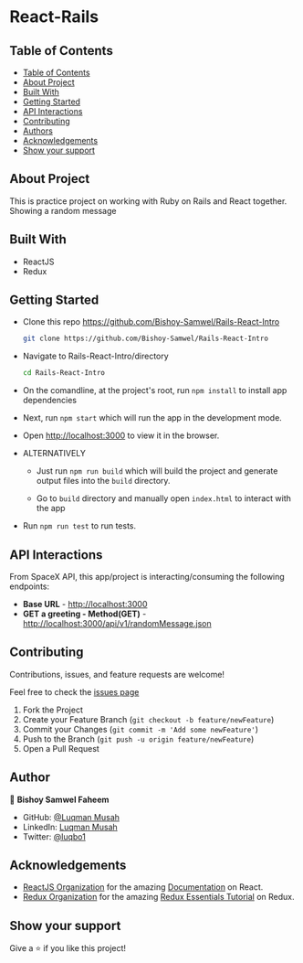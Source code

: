 # React-Rails

## Table of Contents

- [Table of Contents](#table-of-contents)
- [About Project](#about-project)
- [Built With](#built-with)
- [Getting Started](#getting-started)
- [API Interactions](#api-interactions)
- [Contributing](#contributing)
- [Authors](#authors)
- [Acknowledgements](#acknowledgements)
- [Show your support](#show-your-support)

## About Project

This is practice project on working with Ruby on Rails and React together. 
Showing a random message

<!-- ![screenshot](./screenshot.png) -->

## Built With

- ReactJS
- Redux

## Getting Started

- Clone this repo <https://github.com/Bishoy-Samwel/Rails-React-Intro>

  ```bash
  git clone https://github.com/Bishoy-Samwel/Rails-React-Intro
  ```

- Navigate to Rails-React-Intro/directory

  ```bash
  cd Rails-React-Intro
  ```

- On the comandline, at the project's root, run `npm install` to install app dependencies

- Next, run `npm start` which will run the app in the development mode.

- Open [http://localhost:3000](http://localhost:3000) to view it in the browser.

- ALTERNATIVELY

  - Just run `npm run build` which will build the project and generate output files into the `build` directory.

  - Go to `build` directory and manually open `index.html` to interact with the app

- Run `npm run test` to run tests.

## API Interactions

From SpaceX API, this app/project is interacting/consuming the following endpoints:

- **Base URL** - <http://localhost:3000>
- **GET a greeting - Method(GET)** - <http://localhost:3000/api/v1/randomMessage.json>

## Contributing

Contributions, issues, and feature requests are welcome!

Feel free to check the [issues page](https://github.com/Bishoy-Samwel/Rails-React-Intro/issues)

1. Fork the Project
2. Create your Feature Branch (`git checkout -b feature/newFeature`)
3. Commit your Changes (`git commit -m 'Add some newFeature'`)
4. Push to the Branch (`git push -u origin feature/newFeature`)
5. Open a Pull Request

## Author

👤 **Bishoy Samwel Faheem**

- GitHub: [@Luqman Musah](https://github.com/luqmanmusah)
- LinkedIn: [Luqman Musah](https://www.linkedin.com/in/luqmanmusah)
- Twitter: [@luqbo1](https://twitter.com/luqboi1)
## Acknowledgements

- [ReactJS Organization](https://reactjs.org/) for the amazing [Documentation](https://reactjs.org/docs/getting-started.html) on React.
- [Redux Organization](https://redux.js.org/) for the amazing [Redux Essentials Tutorial](https://redux.js.org/tutorials/essentials/part-1-overview-concepts) on Redux.

## Show your support

Give a ⭐️ if you like this project!

